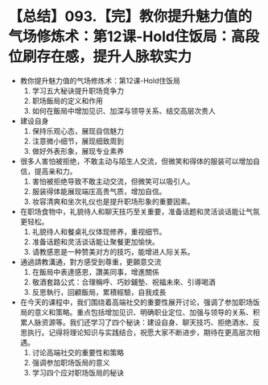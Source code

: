 # 【总结】093.【完】教你提升魅力值的气场修炼术：第12课-Hold住饭局：高段位刷存在感，提升人脉软实力

-   教你提升魅力值的气场修炼术：第12课-Hold住饭局
    1.  学习五大秘诀提升职场竞争力
    2.  职场飯局的定义和作用
    3.  如何在飯局中增加见识、加深与领导关系、结交高层次贵人
-   建设自身
    1.  保持乐观心态，展现自信魅力
    2.  注意微小细节，展现细致周到
    3.  做好外表形象，展现专业素养
-   很多人害怕被拒绝，不敢主动与陌生人交流，但微笑和得体的服装可以增加自信，提高亲和力。
    1.  害怕被拒绝导致不敢主动交流，但微笑可以吸引人。
    2.  服装得体能展现端庄高贵气质，增加自信。
    3.  妆容清爽和坐次礼仪也是提升职场形象的重要因素。
-   在职场食物中，礼貌待人和聊天技巧至关重要，准备话题和灵活谈话能让气氛更轻松。
    1.  礼貌待人和餐桌礼仪体现修养，重视细节。
    2.  准备话题和灵活谈话能让聚餐更加愉快。
    3.  请教感恩是一种赞美对方的技巧，能增进人际关系。
-   通過請教溝通，對方感受到尊重，更願意交流
    1.  在飯局中表達感恩，讚美同事，增進關係
    2.  敬酒套路公式：合理稱呼、巧妙鋪墊、祝福未來、引導喝酒
    3.  反思執行，回顧飯局，累積經驗，自我成長
-   在今天的课程中，我们围绕着高端社交的重要性展开讨论，强调了参加职场饭局的意义和策略。重点包括增加见识、明确职业定位、加强与领导的关系、积累人脉资源等。我们还学习了四个秘诀：建设自身、聊天技巧、拒绝酒水、反思执行。记得将理论知识与实践结合，祝愿大家不断进步，期待在更高层次相遇。 
    1.  讨论高端社交的重要性和策略
    2.  强调参加职场饭局的意义
    3.  学习四个应对职场饭局的秘诀